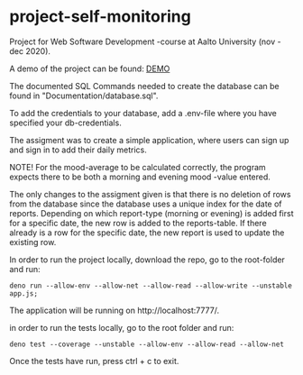 # project-self-monitoring
Project for Web Software Development -course at Aalto University (nov - dec 2020).

A demo of the project can be found: [DEMO](https://wsd-self-monitoring.herokuapp.com/)

The documented SQL Commands needed to create the database can be found in "Documentation/database.sql".

To add the credentials to your database, add a .env-file where you have specified your db-credentials.

The assigment was to create a simple application, where users can sign up and sign in to add their daily metrics.

NOTE! For the mood-average to be calculated correctly, the program expects there to be both a morning and evening mood -value entered.

The only changes to the assigment given is that there is no deletion of rows from the database since the database uses a unique index for the date of reports. Depending on which report-type (morning or evening) is added first for a specific date, the new row is added to the reports-table. If there already is a row for the specific date, the new report is used to update the existing row.

In order to run the project locally, download the repo, go to the root-folder and run:
```
deno run --allow-env --allow-net --allow-read --allow-write --unstable app.js;
```
The application will be running on http://localhost:7777/.

in order to run the tests locally, go to the root folder and run:
```
deno test --coverage --unstable --allow-env --allow-read --allow-net
```
Once the tests have run, press ctrl + c to exit.